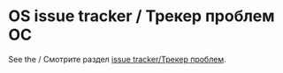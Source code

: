# OS issue tracker / Трекер проблем ОС

See the / Смотрите раздел [issue
tracker/Трекер проблем](https://github.com/osissuestracker/os-issue-tracker/issues).
